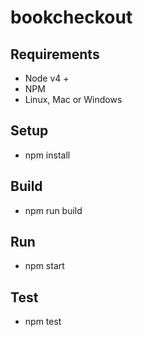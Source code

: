 # bookcheckout

## Requirements
- Node v4 +
- NPM
- Linux, Mac or Windows

## Setup
- npm install

## Build
- npm run build

## Run
- npm start

## Test
- npm test